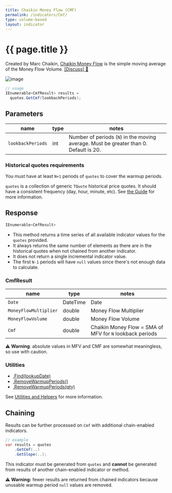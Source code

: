 ```yaml
---
title: Chaikin Money Flow (CMF)
permalink: /indicators/Cmf/
type: volume-based
layout: indicator
---
```


# {{ page.title }}

Created by Marc Chaikin, [Chaikin Money Flow](https://en.wikipedia.org/wiki/Chaikin_Analytics#Chaikin_Money_Flow) is the simple moving average of the Money Flow Volume.
[[Discuss] :speech_balloon:]({{site.github.repository_url}}/discussions/261 "Community discussion about this indicator")

![image]({{site.baseurl}}/assets/charts/Cmf.png)

```csharp
// usage
IEnumerable<CmfResult> results =
  quotes.GetCmf(lookbackPeriods);
```

## Parameters

| name | type | notes
| -- |-- |--
| `lookbackPeriods` | int | Number of periods (`N`) in the moving average.  Must be greater than 0.  Default is 20.

### Historical quotes requirements

You must have at least `N+1` periods of `quotes` to cover the warmup periods.

`quotes` is a collection of generic `TQuote` historical price quotes.  It should have a consistent frequency (day, hour, minute, etc).  See [the Guide]({{site.baseurl}}/guide/#historical-quotes) for more information.

## Response

```csharp
IEnumerable<CmfResult>
```

- This method returns a time series of all available indicator values for the `quotes` provided.
- It always returns the same number of elements as there are in the historical quotes when not chained from another indicator.
- It does not return a single incremental indicator value.
- The first `N-1` periods will have `null` values since there's not enough data to calculate.

### CmfResult

| name | type | notes
| -- |-- |--
| `Date` | DateTime | Date
| `MoneyFlowMultiplier` | double | Money Flow Multiplier
| `MoneyFlowVolume` | double | Money Flow Volume
| `Cmf` | double | Chaikin Money Flow = SMA of MFV for `N` lookback periods

:warning: **Warning**: absolute values in MFV and CMF are somewhat meaningless, so use with caution.

### Utilities

- [.Find(lookupDate)]({{site.baseurl}}/utilities#find-indicator-result-by-date)
- [.RemoveWarmupPeriods()]({{site.baseurl}}/utilities#remove-warmup-periods)
- [.RemoveWarmupPeriods(qty)]({{site.baseurl}}/utilities#remove-warmup-periods)

See [Utilities and Helpers]({{site.baseurl}}/utilities#utilities-for-indicator-results) for more information.

## Chaining

Results can be further processed on `Cmf` with additional chain-enabled indicators.

```csharp
// example
var results = quotes
    .GetCmf(..)
    .GetSlope(..);
```

This indicator must be generated from `quotes` and **cannot** be generated from results of another chain-enabled indicator or method.

:warning: **Warning:** fewer results are returned from chained indicators because unusable warmup period `null` values are removed.
